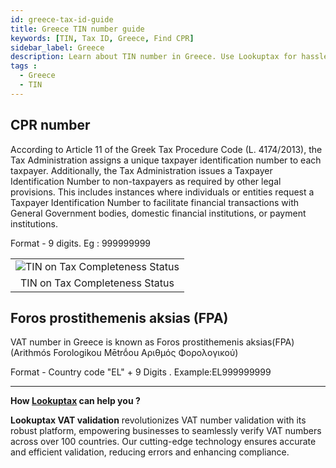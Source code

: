 ```yaml
---
id: greece-tax-id-guide
title: Greece TIN number guide
keywords: [TIN, Tax ID, Greece, Find CPR]
sidebar_label: Greece
description: Learn about TIN number in Greece. Use Lookuptax for hassle-free tax id validation in Greece and other 100+ countries
tags : 
  - Greece
  - TIN
---
```



## CPR number

According to Article 11 of the Greek Tax Procedure Code (L. 4174/2013), the Tax Administration assigns a unique taxpayer identification number to each taxpayer. Additionally, the Tax Administration issues a Taxpayer Identification Number to non-taxpayers as required by other legal provisions. This includes instances where individuals or entities request a Taxpayer Identification Number to facilitate financial transactions with General Government bodies, domestic financial institutions, or payment institutions.

Format - 9 digits. Eg : 999999999


<table align="center" border="0px" border-color="#dedede"><tr><td>
  <img src="/docs/img/taxid/cpr-greece.PNG" alt="TIN on Tax Completeness Status"/>
  </td></tr>
  <tr><td align="center">TIN on Tax Completeness Status</td></tr>
</table>

## Foros prostithemenis aksias (FPA)
VAT number in Greece is known as Foros prostithemenis aksias(FPA) (Arithmós Forologikou Mētrṓou Αριθμός Φορολογικού)

Format - Country code "EL" + 9 Digits .  Example:EL999999999


----
**How [Lookuptax](https://lookuptax.com/) can help you ?**

**Lookuptax VAT validation** revolutionizes VAT number validation with its robust platform, empowering businesses to seamlessly verify VAT numbers across over 100 countries. Our cutting-edge technology ensures accurate and efficient validation, reducing errors and enhancing compliance.
